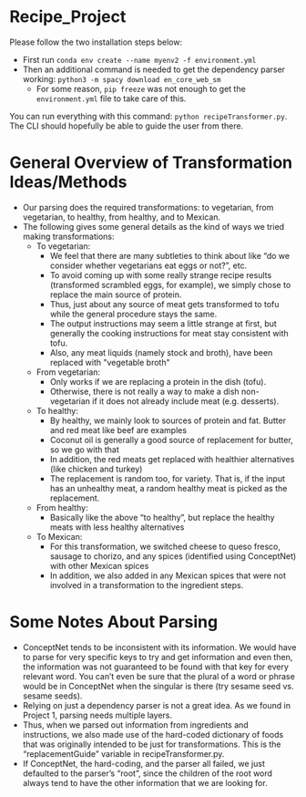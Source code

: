 # Recipe_Project

Please follow the two installation steps below:
* First run `conda env create --name myenv2 -f environment.yml`
* Then an additional command is needed to get the dependency parser working: `python3 -m spacy download en_core_web_sm`
    * For some reason, `pip freeze` was not enough to get the `environment.yml` file to take care of this.

You can run everything with this command: `python recipeTransformer.py`. The CLI should hopefully be able to guide the user from there.

# General Overview of Transformation Ideas/Methods
* Our parsing does the required transformations: to vegetarian, from vegetarian, to healthy, from healthy, and to Mexican.
* The following gives some general details as the kind of ways we tried making transformations:
    * To vegetarian:
        * We feel that there are many subtleties to think about like “do we consider whether vegetarians eat eggs or not?”, etc.
        * To avoid coming up with some really strange recipe results (transformed scrambled eggs, for example), we simply chose to replace the main source of protein.
        * Thus, just about any source of meat gets transformed to tofu while the general procedure stays the same.
        * The output instructions may seem a little strange at first, but generally the cooking instructions for meat stay consistent with tofu.
        * Also, any meat liquids (namely stock and broth), have been replaced with "vegetable broth"
    * From vegetarian:
        * Only works if we are replacing a protein in the dish (tofu).
        * Otherwise, there is not really a way to make a dish non-vegetarian if it does not already include meat (e.g. desserts).
    * To healthy:
        * By healthy, we mainly look to sources of protein and fat. Butter and red meat like beef are examples
        * Coconut oil is generally a good source of replacement for butter, so we go with that
        * In addition, the red meats get replaced with healthier alternatives (like chicken and turkey)
        * The replacement is random too, for variety. That is, if the input has an unhealthy meat, a random healthy meat is picked as the replacement.
    * From healthy:
        * Basically like the above “to healthy”, but replace the healthy meats with less healthy alternatives
    * To Mexican:
        * For this transformation, we switched cheese to queso fresco, sausage to chorizo, and any spices (identified using ConceptNet) with other Mexican spices
        * In addition, we also added in any Mexican spices that were not involved in a transformation to the ingredient steps.

# Some Notes About Parsing
* ConceptNet tends to be inconsistent with its information. We would have to parse for very specific keys to try and get information and even then, the information was not guaranteed to be found with that key for every relevant word. You can’t even be sure that the plural of a word or phrase would be in ConceptNet when the singular is there (try sesame seed vs. sesame seeds).
* Relying on just a dependency parser is not a great idea. As we found in Project 1, parsing needs multiple layers.
* Thus, when we parsed out information from ingredients and instructions, we also made use of the hard-coded dictionary of foods that was originally intended to be just for transformations. This is the “replacementGuide” variable in recipeTransformer.py.
* If ConceptNet, the hard-coding, and the parser all failed, we just defaulted to the parser’s “root”, since the children of the root word always tend to have the other information that we are looking for.
